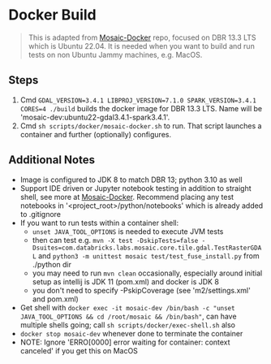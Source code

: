 # Docker Build

> This is adapted from [Mosaic-Docker](https://github.com/r3stl355/mosaic-docker) repo, focused on DBR 13.3 LTS which is Ubuntu 22.04.
> It is needed when you want to build and run tests on non Ubuntu Jammy machines, e.g. MacOS.

## Steps

1. Cmd `GDAL_VERSION=3.4.1 LIBPROJ_VERSION=7.1.0 SPARK_VERSION=3.4.1 CORES=4 ./build` 
   builds the docker image for DBR 13.3 LTS. Name will be 'mosaic-dev:ubuntu22-gdal3.4.1-spark3.4.1'.
2. Cmd `sh scripts/docker/mosaic-docker.sh` to run. That script launches a container and further (optionally) configures.

## Additional Notes

* Image is configured to JDK 8 to match DBR 13; python 3.10 as well
* Support IDE driven or Jupyter notebook testing in addition to straight shell, 
  see more at [Mosaic-Docker](https://github.com/r3stl355/mosaic-docker). Recommend placing any test notebooks
  in '<project_root>/python/notebooks' which is already added to .gitignore
* If you want to run tests within a container shell:
  - `unset JAVA_TOOL_OPTIONS` is needed to execute JVM tests
  - then can test e.g. `mvn -X test -DskipTests=false -Dsuites=com.databricks.labs.mosaic.core.tile.gdal.TestRasterGDAL`
    and `python3 -m unittest mosaic test/test_fuse_install.py` from ./python dir
  - you may need to run `mvn clean` occasionally, especially around initial setup as intellij is JDK 11 (pom.xml)
    and docker is JDK 8
  - you don't need to specify -PskipCoverage (see 'm2/settings.xml' and pom.xml)
* Get shell with `docker exec -it mosaic-dev /bin/bash -c "unset JAVA_TOOL_OPTIONS && cd /root/mosaic && /bin/bash"`,
  can have multiple shells going; call `sh scripts/docker/exec-shell.sh` also
* `docker stop mosaic-dev` whenever done to terminate the container
* NOTE: Ignore 'ERRO[0000] error waiting for container: context canceled' if you get this on MacOS